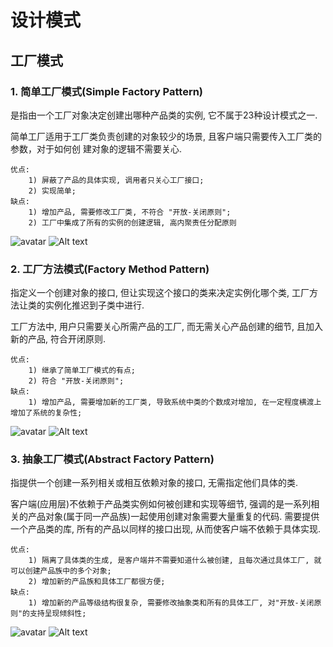 # 设计模式

## 工厂模式

### 1. 简单工厂模式(Simple Factory Pattern)

是指由一个工厂对象决定创建出哪种产品类的实例, 它不属于23种设计模式之一.

简单工厂适用于工厂类负责创建的对象较少的场景, 且客户端只需要传入工厂类的参数，对于如何创
建对象的逻辑不需要关心.

    优点:
        1) 屏蔽了产品的具体实现, 调用者只关心工厂接口;
        2) 实现简单;
    缺点:
        1) 增加产品, 需要修改工厂类, 不符合 "开放-关闭原则";
        2) 工厂中集成了所有的实例的创建逻辑, 高内聚责任分配原则    
![avatar](src/main/resources/com.lthaoshao.pattern.factory/simpleFactory.png "简单工厂模式" )
![Alt text](https://github.com/lthaoshao/design-patterns-example/blob/master/src/main/resources/com.lthaoshao.pattern.factory/factoryMehtod.png "简单工厂模式")
### 2. 工厂方法模式(Factory Method Pattern)

指定义一个创建对象的接口, 但让实现这个接口的类来决定实例化哪个类, 工厂方法让类的实例化推迟到子类中进行.

工厂方法中, 用户只需要关心所需产品的工厂, 而无需关心产品创建的细节, 且加入新的产品, 符合开闭原则.

    优点:
        1) 继承了简单工厂模式的有点;
        2) 符合 "开放-关闭原则";
    缺点:
        1) 增加产品, 需要增加新的工厂类, 导致系统中类的个数成对增加, 在一定程度横渡上增加了系统的复杂性;
![avatar](src/main/resources/com.lthaoshao.pattern.factory/factoryMehtod.png "工厂方法模式" )
![Alt text](https://github.com/lthaoshao/design-patterns-example/blob/master/src/main/resources/com.lthaoshao.pattern.factory/factoryMehtod.png "工厂方法模式")


### 3. 抽象工厂模式(Abstract Factory Pattern)
 
指提供一个创建一系列相关或相互依赖对象的接口, 无需指定他们具体的类.

客户端(应用层)不依赖于产品类实例如何被创建和实现等细节, 强调的是一系列相关的产品对象(属于同一产品族)一起使用创建对象需要大量重复的代码. 需要提供一个产品类的库, 所有的产品以同样的接口出现, 从而使客户端不依赖于具体实现.

    优点:
        1) 隔离了具体类的生成, 是客户端并不需要知道什么被创建, 且每次通过具体工厂, 就可以创建产品族中的多个对象;
        2) 增加新的产品族和具体工厂都很方便;
    缺点: 
        1) 增加新的产品等级结构很复杂, 需要修改抽象类和所有的具体工厂, 对"开放-关闭原则"的支持呈现倾斜性;        
![avatar](src/main/resources/com.lthaoshao.pattern.factory/abstractFactory.png "抽象工厂模式" )
![Alt text](https://github.com/lthaoshao/design-patterns-example/blob/master/src/main/resources/com.lthaoshao.pattern.factory/abstractFactory.png "抽象工厂模式")

